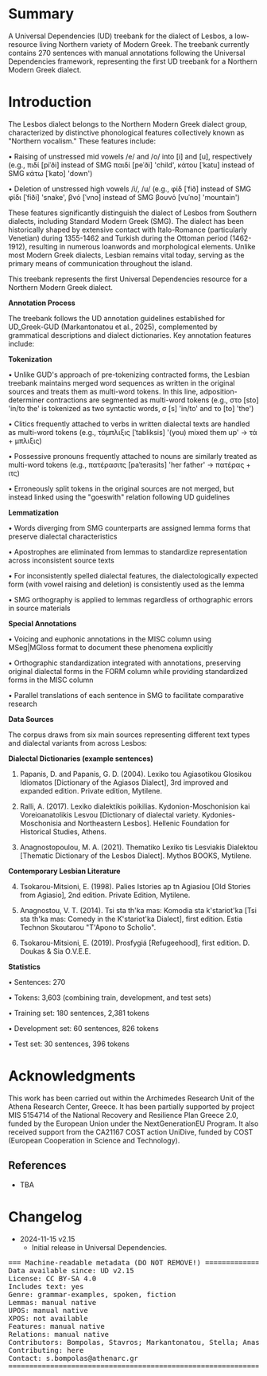 # Summary

A Universal Dependencies (UD) treebank for the dialect of Lesbos, a low-resource living Northern variety of Modern Greek. The treebank currently contains 270 sentences with manual annotations following the Universal Dependencies framework, representing the first UD treebank for a Northern Modern Greek dialect. 


# Introduction

The Lesbos dialect belongs to the Northern Modern Greek dialect group, characterized by distinctive phonological features collectively known as "Northern vocalism." These features include:

•	Raising of unstressed mid vowels /e/ and /o/ into [i] and [u], respectively (e.g., πιδί [piˈði] instead of SMG παιδί [peˈði] 'child', κάτου [ˈkatu] instead of SMG κάτω [ˈkato] 'down')

•	Deletion of unstressed high vowels /i/, /u/ (e.g., φίδ [ˈfið] instead of SMG φίδι [ˈfiði] 'snake', βνό [ˈvno] instead of SMG βουνό [vuˈno] 'mountain')

These features significantly distinguish the dialect of Lesbos from Southern dialects, including Standard Modern Greek (SMG). The dialect has been historically shaped by extensive contact with Italo-Romance (particularly Venetian) during 1355-1462 and Turkish during the Ottoman period (1462-1912), resulting in numerous loanwords and morphological elements. Unlike most Modern Greek dialects, Lesbian remains vital today, serving as the primary means of communication throughout the island.

This treebank represents the first Universal Dependencies resource for a Northern Modern Greek dialect. 

**Annotation Process**

The treebank follows the UD annotation guidelines established for UD_Greek-GUD (Markantonatou et al., 2025), complemented by grammatical descriptions and dialect dictionaries. Key annotation features include:

**Tokenization**

•	Unlike GUD's approach of pre-tokenizing contracted forms, the Lesbian treebank maintains merged word sequences as written in the original sources and treats them as multi-word tokens. In this line, adposition-determiner contractions are segmented as multi-word tokens (e.g., στο [sto] 'in/to the' is tokenized as two syntactic words, σ [s] 'in/to' and το [to] 'the')

•	Clitics frequently attached to verbs in written dialectal texts are handled as multi-word tokens (e.g., τάμπλιξις [ˈtabliksis] '(you) mixed them up' → τά + μπλιξις)

•	Possessive pronouns frequently attached to nouns are similarly treated as multi-word tokens (e.g., πατέρασιτς [paˈterasits] 'her father' → πατέρας + ιτς)

•	Erroneously split tokens in the original sources are not merged, but instead linked using the "goeswith" relation following UD guidelines

**Lemmatization**

•	Words diverging from SMG counterparts are assigned lemma forms that preserve dialectal characteristics

•	Apostrophes are eliminated from lemmas to standardize representation across inconsistent source texts

•	For inconsistently spelled dialectal features, the dialectologically expected form (with vowel raising and deletion) is consistently used as the lemma

•	SMG orthography is applied to lemmas regardless of orthographic errors in source materials

**Special Annotations**

•	Voicing and euphonic annotations in the MISC column using MSeg|MGloss format to document these phenomena explicitly

•	Orthographic standardization integrated with annotations, preserving original dialectal forms in the FORM column while providing standardized forms in the MISC column

•	Parallel translations of each sentence in SMG to facilitate comparative research

**Data Sources**

The corpus draws from six main sources representing different text types and dialectal variants from across Lesbos:

**Dialectal Dictionaries (example sentences)**

1.	Papanis, D. and Papanis, G. D. (2004). Lexiko tou Agiasotikou Glosikou Idiomatos [Dictionary of the Agiasos Dialect], 3rd improved and expanded edition. Private edition, Mytilene.

2.	Ralli, A. (2017). Lexiko dialektikis poikilias. Kydonion-Moschonision kai Voreioanatolikis Lesvou [Dictionary of dialectal variety. Kydonies-Moschonisia and Northeastern Lesbos]. Hellenic Foundation for Historical Studies, Athens.

3.	Anagnostopoulou, M. A. (2021). Thematiko Lexiko tis Lesviakis Dialektou [Thematic Dictionary of the Lesbos Dialect]. Mythos BOOKS, Mytilene.

**Contemporary Lesbian Literature**

4.	Tsokarou-Mitsioni, E. (1998). Palies Istories ap tn Agiasiou [Old Stories from Agiasio], 2nd edition. Private Edition, Mytilene.

5.	Anagnostou, V. T. (2014). Tsi sta th'ka mas: Komodia sta k'stariot'ka [Tsi sta th'ka mas: Comedy in the K'stariot'ka Dialect], first edition. Estia Technon Skoutarou "T'Apono to Scholio".

6.	Tsokarou-Mitsioni, E. (2019). Prosfygiá [Refugeehood], first edition. D. Doukas & Sia O.V.E.E.

**Statistics**

•	Sentences: 270

•	Tokens: 3,603 (combining train, development, and test sets)

•	Training set: 180 sentences, 2,381 tokens

•	Development set: 60 sentences, 826 tokens

•	Test set: 30 sentences, 396 tokens



# Acknowledgments

This work has been carried out within the Archimedes Research Unit of the Athena Research Center, Greece. It has been partially supported by project MIS 5154714 of the National Recovery and Resilience Plan Greece 2.0, funded by the European Union under the NextGenerationEU Program. It also received support from the CA21167 COST action UniDive, funded by COST (European Cooperation in Science and Technology).

## References

* TBA


# Changelog

* 2024-11-15 v2.15
  * Initial release in Universal Dependencies.


<pre>
=== Machine-readable metadata (DO NOT REMOVE!) ================================
Data available since: UD v2.15
License: CC BY-SA 4.0
Includes text: yes
Genre: grammar-examples, spoken, fiction
Lemmas: manual native
UPOS: manual native
XPOS: not available
Features: manual native
Relations: manual native
Contributors: Bompolas, Stavros; Markantonatou, Stella; Anastasopoulos, Antonios; Stamou, Vivian
Contributing: here
Contact: s.bompolas@athenarc.gr
===============================================================================
</pre>
